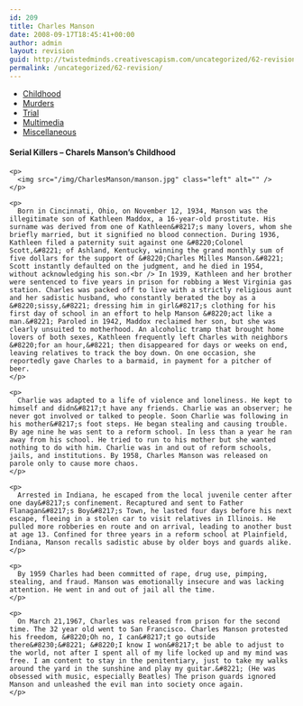 ```yaml
---
id: 209
title: Charles Manson
date: 2008-09-17T18:45:41+00:00
author: admin
layout: revision
guid: http://twistedminds.creativescapism.com/uncategorized/62-revision/
permalink: /uncategorized/62-revision/
---
```

<p class="dropcap-first">
  <ul id="navlist">
    <li id="active">
      <a href="/serial-killers/charles-manson/" id="current" title="Charles Manson's Childhood">Childhood</a>
    </li>
    <li>
      <a href="/serial-killers/charles-manson/CM-murders/" title="how it all began - his victims and the way he killed them">Murders</a>
    </li>
    <li>
      <a href="/serial-killers/charles-manson/CM-trial/" title="After he got caught - trial">Trial</a>
    </li>
    <li>
      <a href="/serial-killers/charles-manson/CM-multimedia/" title="pictures, audio and video recordings">Multimedia</a>
    </li>
    <li>
      <a href="/serial-killers/charles-manson/CM-miscellaneous/" title="">Miscellaneous</a>
    </li>
  </ul>
  
  <div class="body">
    <h4>
      Serial Killers &#8211; Charels Manson&#8217;s Childhood
    </h4>
    
    <p>
      <img src="/img/CharlesManson/manson.jpg" class="left" alt="" />
    </p>
    
    <p>
      Born in Cincinnati, Ohio, on November 12, 1934, Manson was the illegitimate son of Kathleen Maddox, a 16-year-old prostitute. His surname was derived from one of Kathleen&#8217;s many lovers, whom she briefly married, but it signified no blood connection. During 1936, Kathleen filed a paternity suit against one &#8220;Colonel Scott,&#8221; of Ashland, Kentucky, winning the grand monthly sum of five dollars for the support of &#8220;Charles Milles Manson.&#8221; Scott instantly defaulted on the judgment, and he died in 1954, without acknowledging his son.<br /> In 1939, Kathleen and her brother were sentenced to five years in prison for robbing a West Virginia gas station. Charles was packed off to live with a strictly religious aunt and her sadistic husband, who constantly berated the boy as a &#8220;sissy,&#8221; dressing him in girl&#8217;s clothing for his first day of school in an effort to help Manson &#8220;act like a man.&#8221; Paroled in 1942, Maddox reclaimed her son, but she was clearly unsuited to motherhood. An alcoholic tramp that brought home lovers of both sexes, Kathleen frequently left Charles with neighbors &#8220;for an hour,&#8221; then disappeared for days or weeks on end, leaving relatives to track the boy down. On one occasion, she reportedly gave Charles to a barmaid, in payment for a pitcher of beer.
    </p>
    
    <p>
      Charlie was adapted to a life of violence and loneliness. He kept to himself and didn&#8217;t have any friends. Charlie was an observer; he never got involved or talked to people. Soon Charlie was following in his mother&#8217;s foot steps. He began stealing and causing trouble. By age nine he was sent to a reform school. In less than a year he ran away from his school. He tried to run to his mother but she wanted nothing to do with him. Charlie was in and out of reform schools, jails, and institutions. By 1958, Charles Manson was released on parole only to cause more chaos.
    </p>
    
    <p>
      Arrested in Indiana, he escaped from the local juvenile center after one day&#8217;s confinement. Recaptured and sent to Father Flanagan&#8217;s Boy&#8217;s Town, he lasted four days before his next escape, fleeing in a stolen car to visit relatives in Illinois. He pulled more robberies en route and on arrival, leading to another bust at age 13. Confined for three years in a reform school at Plainfield, Indiana, Manson recalls sadistic abuse by older boys and guards alike.
    </p>
    
    <p>
      By 1959 Charles had been committed of rape, drug use, pimping, stealing, and fraud. Manson was emotionally insecure and was lacking attention. He went in and out of jail all the time.
    </p>
    
    <p>
      On March 21,1967, Charles was released from prison for the second time. The 32 year old went to San Francisco. Charles Manson protested his freedom, &#8220;Oh no, I can&#8217;t go outside there&#8230;&#8221; &#8220;I know I won&#8217;t be able to adjust to the world, not after I spent all of my life locked up and my mind was free. I am content to stay in the penitentiary, just to take my walks around the yard in the sunshine and play my guitar.&#8221; (He was obsessed with music, especially Beatles) The prison guards ignored Manson and unleashed the evil man into society once again.
    </p>